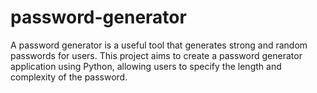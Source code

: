 # password-generator
A password generator is a useful tool that generates strong and  random passwords for users. This project aims to create a password generator application using Python, allowing users to  specify the length and complexity of the password.
